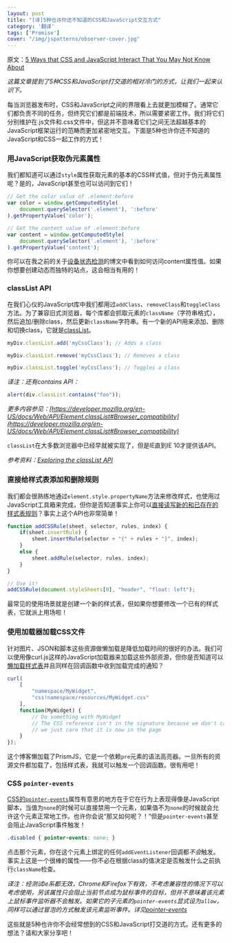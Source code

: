 ```yaml
---
layout: post
title: "[译]5种也许你还不知道的CSS和JavaScript交互方式"
category: '翻译' 
tags: ['Promise']
cover: "/img/jspatterns/observer-cover.jpg"
---
```


原文：[5 Ways that CSS and JavaScript Interact That You May Not Know About](http://davidwalsh.name/ways-css-javascript-interact)

*这篇文章提到了5种CSS和JavaScript打交道的相对冷门的方式，让我们一起来认识下。*

<!--more-->

每当浏览器发布时，CSS和JavaScript之间的界限看上去就更加模糊了。通常它们都负责不同的任务，但终究它们都是前端技术，所以需要紧密工作。我们将它们分别维护在.js文件和.css文件中，但这并不意味着它们之间无法超越基本的JavaScript框架运行的范畴而更加紧密地交互。下面是5种也许你还不知道的JavaScript和CSS一起工作的方式！

### 用JavaScript获取伪元素属性

我们都知道可以通过`style`属性获取元素的基本的CSS样式值，但对于伪元素属性呢？是的，JavaScript甚至也可以访问到它们！

``` javascript
// Get the color value of .element:before
var color = window.getComputedStyle(
	document.querySelector('.element'), ':before'
).getPropertyValue('color');

// Get the content value of .element:before
var content = window.getComputedStyle(
	document.querySelector('.element'), ':before'
).getPropertyValue('content');
```

你可以在我之前的关于[设备状态检测](http://davidwalsh.name/device-state-detection-css-media-queries-javascript)的博文中看到如何访问content属性值。如果你想要创建动态而独特的站点，这会相当有用的！

### classList API

在我们心仪的JavaScript库中我们都用过`addClass`、`removeClass`和`toggleClass`方法。为了兼容旧式浏览器，每个库都会抓取元素的`className`（字符串格式），然后追加/删除class，然后更新`className`字符串。有一个新的API用来添加、删除和切换class，它就是[classList](http://davidwalsh.name/classlist)。

``` javascript
myDiv.classList.add('myCssClass'); // Adds a class

myDiv.classList.remove('myCssClass'); // Removes a class

myDiv.classList.toggle('myCssClass'); // Toggles a class
```

*译注：还有contains API：*

``` javascript
alert(div.classList.contains("foo"));
```

*更多内容参见：[https://developer.mozilla.org/en-US/docs/Web/API/Element.classList#Browser_compatibility](https://developer.mozilla.org/en-US/docs/Web/API/Element.classList#Browser_compatibility)*

`classList`在大多数浏览器中已经早就被实现了，但是IE直到IE 10才提供该API。

*参考资料：[Exploring the classList API](http://www.sitepoint.com/exploring-classlist-api/)*

### 直接给样式表添加和删除规则

我们都会很熟练地通过`element.style.propertyName`方法来修改样式，也使用过JavaScript工具箱来完成，但你是否知道事实上你可以[直接读写新的和已存在的样式表规则](http://davidwalsh.name/add-rules-stylesheets)？事实上这个API也非常简单！

``` javascript
function addCSSRule(sheet, selector, rules, index) {
	if(sheet.insertRule) {
		sheet.insertRule(selector + "{" + rules + "}", index);
	}
	else {
		sheet.addRule(selector, rules, index);
	}
}

// Use it!
addCSSRule(document.styleSheets[0], "header", "float: left");
```

最常见的使用场景就是创建一个新的样式表，但如果你想要修改一个已有的样式表，它就派上用场啦！

### 使用加载器加载CSS文件

针对图片、JSON和脚本这些资源做懒加载是降低加载时间的很好的办法。我们可以使用像curl.js这样的JavaScript加载器来加载这些外部资源，但你是否知道可以[懒加载样式表](http://davidwalsh.name/curljs)并且同样在回调函数中收到加载完成的通知？

``` javascript
curl(
	[
		"namespace/MyWidget",
		"css!namespace/resources/MyWidget.css"
	], 
	function(MyWidget) {
		// Do something with MyWidget
		// The CSS reference isn't in the signature because we don't care about it;
		// we just care that it is now in the page
	}
});
```

这个博客懒加载了PrismJS，它是一个依赖`pre`元素的语法高亮器。一旦所有的资源文件都加载了，包括样式表，我就可以触发一个回调函数。很有用吧！

### CSS `pointer-events`

[CSS的`pointer-events`](http://davidwalsh.name/pointer-events)属性有意思的地方在于它在行为上表现得像是JavaScript脚本，当值为`none`的时候可以直接禁用一个元素，如果值不为`none`的时候就会允许这个元素正常地工作。也许你会说“那又如何呢？！”但是`pointer-events`甚至会阻止JavaScript事件触发！

``` css
.disabled { pointer-events: none; }
```

点击那个元素，你在这个元素上绑定的任何`addEventListener`回调都*不会*触发。事实上这是一个很棒的属性——你不必在根据class的值决定是否触发什么之前执行`className`检查。

*译注：经测试ie系都无效，Chrome和Firefox下有效，不考虑兼容性的情况下可以考虑使用，另该属性只会阻止当前节点成为鼠标事件的目标，但并不意味着该元素上鼠标事件监听器不会触发。如果它的子元素的`pointer-events`显式设为`allow`，同样可以通过冒泡的方式触发该元素监听事件。详见[pointer-events](https://developer.mozilla.org/en-US/docs/Web/CSS/pointer-events)*

这些就是5种也许你不会经常想到的CSS和JavaScript打交道的方式。还有更多的想法？请和大家分享吧！